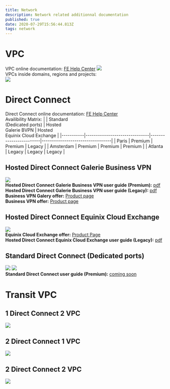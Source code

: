 ```yaml
---
title: Network
description: Network related additionnal documentation
published: true
date: 2020-07-29T15:56:44.813Z
tags: network
---
```

# VPC
VPC online documentation: [FE Help Center](https://docs.prod-cloud-ocb.orange-business.com/vpc/index.html)
![](https://github.com/FlexibleEngineCloud/wiki-doc/blob/master/uploads/FE%20VPC-VPC.png?raw=true)  
VPCs inside domains, regions and projects:  
![](https://github.com/FlexibleEngineCloud/wiki-doc/blob/master/uploads/FE%20VPC-Domain%20region%20AZ%20project%20VPC.png?raw=true)  
# Direct Connect
Direct Connect online documentation: [FE Help Center](https://docs.prod-cloud-ocb.orange-business.com/dc/index.html)  
Availibility Matrix:
|           | Standard<br>(Dedicated ports) | Hosted<br>Galerie BVPN | Hosted<br>Equinix Cloud Exchange |
|-----------|-------------------------------|------------------------|----------------------------------|
| Paris     | Premium                       | Premium                | Legacy                           |
| Amsterdam | Premium                       | Premium                | Premium                          |
| Atlanta   | Legacy                        | Legacy                 | Legacy                           |
## Hosted Direct Connect Galerie Business VPN
![](https://github.com/FlexibleEngineCloud/wiki-doc/blob/master/uploads/FE%20Direct%20Connect-DC%20Galerie%20BVPN.png?raw=true)  
**Hosted Direct Connect Galerie Business VPN user guide (Premium):** [pdf](https://github.com/FlexibleEngineCloud/wiki-doc/blob/master/uploads/User%20Guide%20FE%20Direct%20Connect%20Premium%20access%20through%20OBS%20Galerie%20VPN%20(EN).pdf)  
**Hosted Direct Connect Galerie Business VPN user guide (Legacy):** [pdf](https://github.com/FlexibleEngineCloud/wiki-doc/blob/master/uploads/User%20Guide%20for%20Direct%20Connect%20BVPN%20Galerie%20(EN).pdf)  
**Business VPN Galery offer:** [Product page](https://www.orange-business.com/en/products/business-vpn-galerie)  
**Business VPN offer:** [Product page](https://www.orange-business.com/fr/produits/business-vpn)  
## Hosted Direct Connect Equinix Cloud Exchange
![](https://github.com/FlexibleEngineCloud/wiki-doc/blob/master/uploads/FE%20Direct%20Connect-DC%20ECX.png?raw=true)  
**Equinix Cloud Exchange offer:** [Product Page](https://www.equinix.fr/interconnection-services/cloud-exchange-fabric/)  
**Hosted Direct Connect Equinix Cloud Exchange user guide (Legacy):** [pdf](https://github.com/FlexibleEngineCloud/wiki-doc/blob/master/uploads/User%20Guide%20for%20Direct%20Connect%20ECX%20(EN).pdf)
## Standard Direct Connect (Dedicated ports)
![](https://github.com/FlexibleEngineCloud/wiki-doc/blob/master/uploads/FE%20Direct%20Connect-DC%20Dedicated%20ports%20bis.png?raw=true)
![](https://github.com/FlexibleEngineCloud/wiki-doc/blob/master/uploads/FE%20Direct%20Connect-DC%20Dedicated%20ports.png?raw=true)  
**Standard Direct Connect user guide (Premium):** [coming soon]()
# Transit VPC
## 1 Direct Connect 2 VPC
![](https://github.com/FlexibleEngineCloud/wiki-doc/blob/master/uploads/FE%20Direct%20Connect-Direct%20Connect%202%20VPC%20bis.png?raw=true)
## 2 Direct Connect 1 VPC
![](https://github.com/FlexibleEngineCloud/wiki-doc/blob/master/uploads/FE%20Direct%20Connect-%202%20Direct%20Connect%201%20VPC.png?raw=true)
## 2 Direct Connect 2 VPC
![](https://github.com/FlexibleEngineCloud/wiki-doc/blob/master/uploads/FE%20Direct%20Connect-2%20Direct%20Connect%202%20VPC.png?raw=true)
